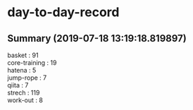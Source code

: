 # day-to-day-record  
## Summary  (2019-07-18 13:19:18.819897)  
basket : 91  
core-training : 19  
hatena : 5  
jump-rope : 7  
qiita : 7  
strech : 119  
work-out : 8  
